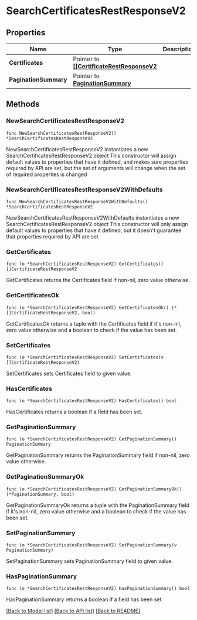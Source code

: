 # SearchCertificatesRestResponseV2

## Properties

Name | Type | Description | Notes
------------ | ------------- | ------------- | -------------
**Certificates** | Pointer to [**[]CertificateRestResponseV2**](CertificateRestResponseV2.md) |  | [optional] 
**PaginationSummary** | Pointer to [**PaginationSummary**](PaginationSummary.md) |  | [optional] 

## Methods

### NewSearchCertificatesRestResponseV2

`func NewSearchCertificatesRestResponseV2() *SearchCertificatesRestResponseV2`

NewSearchCertificatesRestResponseV2 instantiates a new SearchCertificatesRestResponseV2 object
This constructor will assign default values to properties that have it defined,
and makes sure properties required by API are set, but the set of arguments
will change when the set of required properties is changed

### NewSearchCertificatesRestResponseV2WithDefaults

`func NewSearchCertificatesRestResponseV2WithDefaults() *SearchCertificatesRestResponseV2`

NewSearchCertificatesRestResponseV2WithDefaults instantiates a new SearchCertificatesRestResponseV2 object
This constructor will only assign default values to properties that have it defined,
but it doesn't guarantee that properties required by API are set

### GetCertificates

`func (o *SearchCertificatesRestResponseV2) GetCertificates() []CertificateRestResponseV2`

GetCertificates returns the Certificates field if non-nil, zero value otherwise.

### GetCertificatesOk

`func (o *SearchCertificatesRestResponseV2) GetCertificatesOk() (*[]CertificateRestResponseV2, bool)`

GetCertificatesOk returns a tuple with the Certificates field if it's non-nil, zero value otherwise
and a boolean to check if the value has been set.

### SetCertificates

`func (o *SearchCertificatesRestResponseV2) SetCertificates(v []CertificateRestResponseV2)`

SetCertificates sets Certificates field to given value.

### HasCertificates

`func (o *SearchCertificatesRestResponseV2) HasCertificates() bool`

HasCertificates returns a boolean if a field has been set.

### GetPaginationSummary

`func (o *SearchCertificatesRestResponseV2) GetPaginationSummary() PaginationSummary`

GetPaginationSummary returns the PaginationSummary field if non-nil, zero value otherwise.

### GetPaginationSummaryOk

`func (o *SearchCertificatesRestResponseV2) GetPaginationSummaryOk() (*PaginationSummary, bool)`

GetPaginationSummaryOk returns a tuple with the PaginationSummary field if it's non-nil, zero value otherwise
and a boolean to check if the value has been set.

### SetPaginationSummary

`func (o *SearchCertificatesRestResponseV2) SetPaginationSummary(v PaginationSummary)`

SetPaginationSummary sets PaginationSummary field to given value.

### HasPaginationSummary

`func (o *SearchCertificatesRestResponseV2) HasPaginationSummary() bool`

HasPaginationSummary returns a boolean if a field has been set.


[[Back to Model list]](../README.md#documentation-for-models) [[Back to API list]](../README.md#documentation-for-api-endpoints) [[Back to README]](../README.md)


